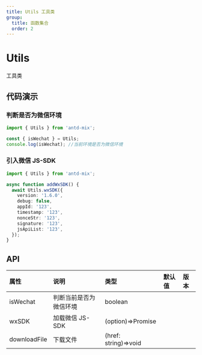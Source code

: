 ```yaml
---
title: Utils 工具类
group:
  title: 函数集合
  order: 2
---
```


# Utils

工具类

## 代码演示

### 判断是否为微信环境

```ts
import { Utils } from 'antd-mix';

const { isWechat } = Utils;
console.log(isWechat); //当前环境是否为微信环境
```

### 引入微信 JS-SDK

```ts
import { Utils } from 'antd-mix';

async function addWxSDK() {
  await Utils.wxSDK({
    version: '1.6.0',
    debug: false,
    appId: '123',
    timestamp: '123',
    nonceStr: '123',
    signature: '123',
    jsApiList: '123',
  });
}
```

## API

| 属性         | 说明                   | 类型                 | 默认值 | 版本 |
| :----------- | :--------------------- | :------------------- | :----- | :--- |
| isWechat     | 判断当前是否为微信环境 | boolean              |        |      |
| wxSDK        | 加载微信 JS-SDK        | (option)=>Promise    |        |      |
| downloadFile | 下载文件               | (href: string)=>void |        |      |


<code src="./demos/utils.tsx" only></code>
